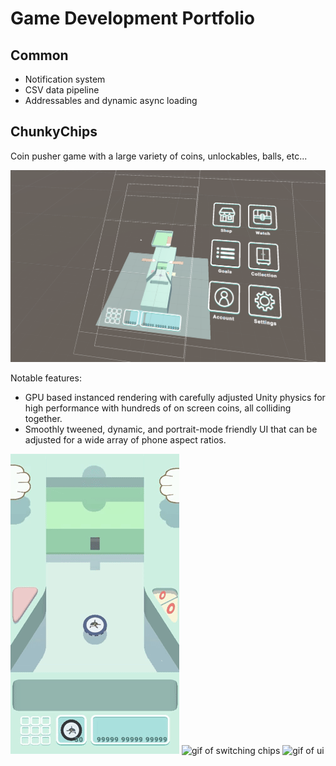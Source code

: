 # Game Development Portfolio

## Common
- Notification system
- CSV data pipeline
- Addressables and dynamic async loading

##  ChunkyChips
Coin pusher game with a large variety of coins, unlockables, balls, etc...

![screenshot of the editor view](https://github.com/OliverWangData/GameDevPortfolio/blob/main/Projects/CHCH/preview.png)

Notable features:
- GPU based instanced rendering with carefully adjusted Unity physics for high performance with hundreds of on screen coins, all colliding together.
- Smoothly tweened, dynamic, and portrait-mode friendly UI that can be adjusted for a wide array of phone aspect ratios.
  
![gif of a new game start](https://github.com/OliverWangData/GameDevPortfolio/blob/main/Projects/CHCH/intro.gif) ![gif of switching chips](https://github.com/OliverWangData/GameDevPortfolio/blob/main/Projects/CHCH/gameplay.gif) ![gif of ui](https://github.com/OliverWangData/GameDevPortfolio/blob/main/Projects/CHCH/ui.gif)
